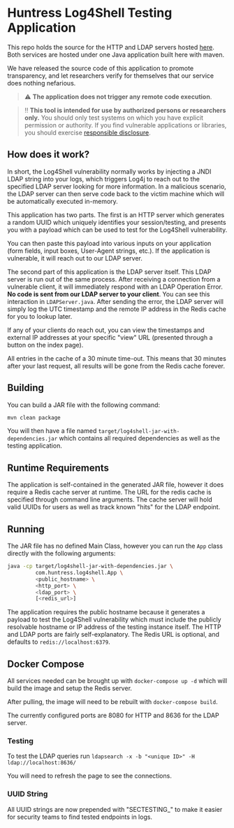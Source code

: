 # Huntress Log4Shell Testing Application

This repo holds the source for the HTTP and LDAP servers hosted [here](https://log4shell.huntress.com).
Both services are hosted under one Java application built here with
maven.

We have released the source code of this application to promote
transparency, and let researchers verify for themselves that our
service does nothing nefarious.

> :warning: **The application does not trigger any remote code execution**.

> :bangbang: **This tool is intended for use by authorized persons or researchers only.** You should only test systems on which you have explicit permission or authority. If you find vulnerable applications or libraries, you should exercise [responsible disclosure](https://www.cisa.gov/coordinated-vulnerability-disclosure-process).

## How does it work?

In short, the Log4Shell vulnerability normally works by injecting a JNDI LDAP string
into your logs, which triggers Log4j to reach out to the specified LDAP server looking
for more information. In a malicious scenario, the LDAP server can then serve code back
to the victim machine which will be automatically executed in-memory.

This application has two parts. The first is an HTTP server which generates a random
UUID which uniquely identifies your session/testing, and presents you with a payload
which can be used to test for the Log4Shell vulnerability.

You can then paste this payload into various inputs on your application (form fields,
input boxes, User-Agent strings, etc.). If the application is vulnerable, it will reach
out to our LDAP server.

The second part of this application is the LDAP server itself. This LDAP server is
run out of the same process. After receiving a connection from a vulnerable client,
it will immediately respond with an LDAP Operation Error. **No code is sent from
our LDAP server to your client**. You can see this interaction in `LDAPServer.java`.
After sending the error, the LDAP server will simply log the UTC timestamp and the
remote IP address in the Redis cache for you to lookup later.

If any of your clients do reach out, you can view the timestamps and external IP
addresses at your specific "view" URL (presented through a button on the index
page).

All entries in the cache of a 30 minute time-out. This means that 30 minutes after
your last request, all results will be gone from the Redis cache forever.

## Building

You can build a JAR file with the following command:

```sh
mvn clean package
```

You will then have a file named `target/log4shell-jar-with-dependencies.jar`
which contains all required dependencies as well as the testing application.

## Runtime Requirements

The application is self-contained in the generated JAR file, however it does
require a Redis cache server at runtime. The URL for the redis cache is
specified through command line arguments. The cache server will hold valid
UUIDs for users as well as track known "hits" for the LDAP endpoint.

## Running

The JAR file has no defined Main Class, however you can run the `App` class directly
with the following arguments:

```sh
java -cp target/log4shell-jar-with-dependencies.jar \
         com.huntress.log4shell.App \
         <public_hostname> \
         <http_port> \
         <ldap_port> \
         [<redis_url>]
```

The application requires the public hostname because it generates a payload
to test the Log4Shell vulnerability which must include the publicly resolvable
hostname or IP address of the testing instance itself. The HTTP and LDAP ports
are fairly self-explanatory. The Redis URL is optional, and defaults to
`redis://localhost:6379`.

## Docker Compose

All services needed can be brought up with `docker-compose up -d` which will build the image and setup the Redis server. 

After pulling, the image will need to be rebuilt with `docker-compose build`.

The currently configured ports are 8080 for HTTP and 8636 for the LDAP server.

### Testing

To test the LDAP queries run `ldapsearch -x -b "<unique ID>" -H ldap://localhost:8636/`

You will need to refresh the page to see the connections.

### UUID String

All UUID strings are now prepended with "SECTESTING_" to make it easier for security teams to find tested endpoints in logs.